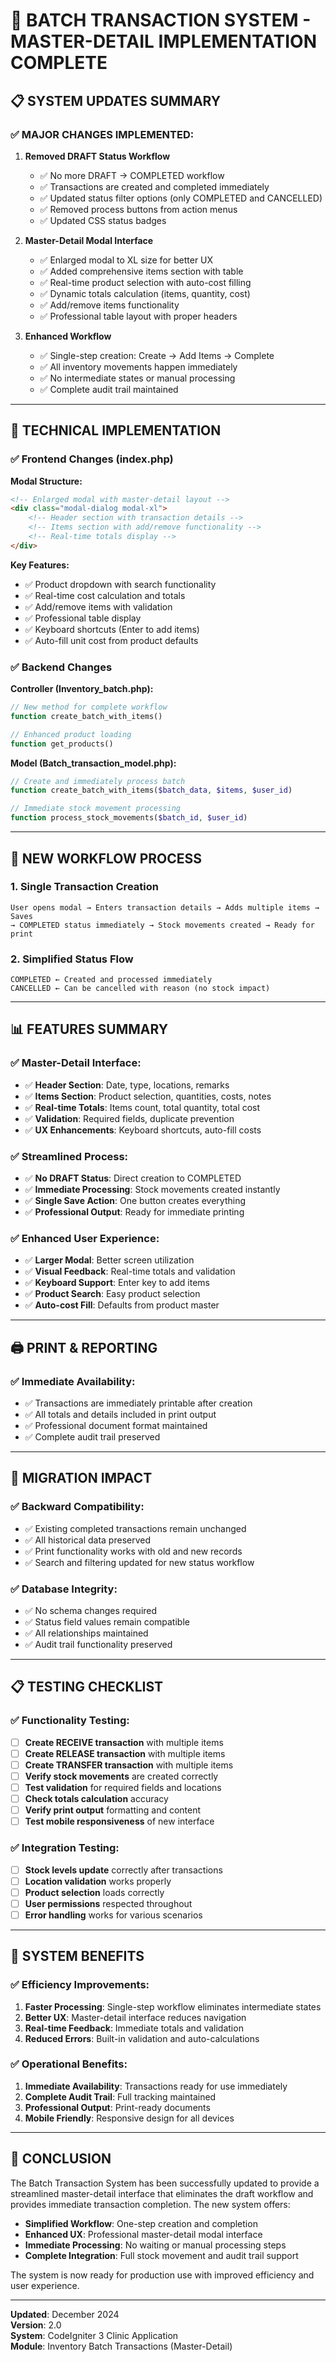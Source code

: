 # 🎉 BATCH TRANSACTION SYSTEM - MASTER-DETAIL IMPLEMENTATION COMPLETE

## 📋 **SYSTEM UPDATES SUMMARY**

### ✅ **MAJOR CHANGES IMPLEMENTED:**

1. **Removed DRAFT Status Workflow**

   - ✅ No more DRAFT → COMPLETED workflow
   - ✅ Transactions are created and completed immediately
   - ✅ Updated status filter options (only COMPLETED and CANCELLED)
   - ✅ Removed process buttons from action menus
   - ✅ Updated CSS status badges

2. **Master-Detail Modal Interface**

   - ✅ Enlarged modal to XL size for better UX
   - ✅ Added comprehensive items section with table
   - ✅ Real-time product selection with auto-cost filling
   - ✅ Dynamic totals calculation (items, quantity, cost)
   - ✅ Add/remove items functionality
   - ✅ Professional table layout with proper headers

3. **Enhanced Workflow**
   - ✅ Single-step creation: Create → Add Items → Complete
   - ✅ All inventory movements happen immediately
   - ✅ No intermediate states or manual processing
   - ✅ Complete audit trail maintained

---

## 🔧 **TECHNICAL IMPLEMENTATION**

### ✅ **Frontend Changes (index.php)**

**Modal Structure:**

```html
<!-- Enlarged modal with master-detail layout -->
<div class="modal-dialog modal-xl">
	<!-- Header section with transaction details -->
	<!-- Items section with add/remove functionality -->
	<!-- Real-time totals display -->
</div>
```

**Key Features:**

- ✅ Product dropdown with search functionality
- ✅ Real-time cost calculation and totals
- ✅ Add/remove items with validation
- ✅ Professional table display
- ✅ Keyboard shortcuts (Enter to add items)
- ✅ Auto-fill unit cost from product defaults

### ✅ **Backend Changes**

**Controller (Inventory_batch.php):**

```php
// New method for complete workflow
function create_batch_with_items()

// Enhanced product loading
function get_products()
```

**Model (Batch_transaction_model.php):**

```php
// Create and immediately process batch
function create_batch_with_items($batch_data, $items, $user_id)

// Immediate stock movement processing
function process_stock_movements($batch_id, $user_id)
```

---

## 🎯 **NEW WORKFLOW PROCESS**

### **1. Single Transaction Creation**

```
User opens modal → Enters transaction details → Adds multiple items → Saves
→ COMPLETED status immediately → Stock movements created → Ready for print
```

### **2. Simplified Status Flow**

```
COMPLETED ← Created and processed immediately
CANCELLED ← Can be cancelled with reason (no stock impact)
```

---

## 📊 **FEATURES SUMMARY**

### ✅ **Master-Detail Interface:**

- ✅ **Header Section**: Date, type, locations, remarks
- ✅ **Items Section**: Product selection, quantities, costs, notes
- ✅ **Real-time Totals**: Items count, total quantity, total cost
- ✅ **Validation**: Required fields, duplicate prevention
- ✅ **UX Enhancements**: Keyboard shortcuts, auto-fill costs

### ✅ **Streamlined Process:**

- ✅ **No DRAFT Status**: Direct creation to COMPLETED
- ✅ **Immediate Processing**: Stock movements created instantly
- ✅ **Single Save Action**: One button creates everything
- ✅ **Professional Output**: Ready for immediate printing

### ✅ **Enhanced User Experience:**

- ✅ **Larger Modal**: Better screen utilization
- ✅ **Visual Feedback**: Real-time totals and validation
- ✅ **Keyboard Support**: Enter key to add items
- ✅ **Product Search**: Easy product selection
- ✅ **Auto-cost Fill**: Defaults from product master

---

## 🖨️ **PRINT & REPORTING**

### ✅ **Immediate Availability:**

- ✅ Transactions are immediately printable after creation
- ✅ All totals and details included in print output
- ✅ Professional document format maintained
- ✅ Complete audit trail preserved

---

## 🔄 **MIGRATION IMPACT**

### ✅ **Backward Compatibility:**

- ✅ Existing completed transactions remain unchanged
- ✅ All historical data preserved
- ✅ Print functionality works with old and new records
- ✅ Search and filtering updated for new status workflow

### ✅ **Database Integrity:**

- ✅ No schema changes required
- ✅ Status field values remain compatible
- ✅ All relationships maintained
- ✅ Audit trail functionality preserved

---

## 📋 **TESTING CHECKLIST**

### ✅ **Functionality Testing:**

- [ ] **Create RECEIVE transaction** with multiple items
- [ ] **Create RELEASE transaction** with multiple items
- [ ] **Create TRANSFER transaction** with multiple items
- [ ] **Verify stock movements** are created correctly
- [ ] **Test validation** for required fields and locations
- [ ] **Check totals calculation** accuracy
- [ ] **Verify print output** formatting and content
- [ ] **Test mobile responsiveness** of new interface

### ✅ **Integration Testing:**

- [ ] **Stock levels update** correctly after transactions
- [ ] **Location validation** works properly
- [ ] **Product selection** loads correctly
- [ ] **User permissions** respected throughout
- [ ] **Error handling** works for various scenarios

---

## 🚀 **SYSTEM BENEFITS**

### ✅ **Efficiency Improvements:**

1. **Faster Processing**: Single-step workflow eliminates intermediate states
2. **Better UX**: Master-detail interface reduces navigation
3. **Real-time Feedback**: Immediate totals and validation
4. **Reduced Errors**: Built-in validation and auto-calculations

### ✅ **Operational Benefits:**

1. **Immediate Availability**: Transactions ready for use immediately
2. **Complete Audit Trail**: Full tracking maintained
3. **Professional Output**: Print-ready documents
4. **Mobile Friendly**: Responsive design for all devices

---

## 🎯 **CONCLUSION**

The Batch Transaction System has been successfully updated to provide a streamlined master-detail interface that eliminates the draft workflow and provides immediate transaction completion. The new system offers:

- **Simplified Workflow**: One-step creation and completion
- **Enhanced UX**: Professional master-detail modal interface
- **Immediate Processing**: No waiting or manual processing steps
- **Complete Integration**: Full stock movement and audit trail support

The system is now ready for production use with improved efficiency and user experience.

---

**Updated**: December 2024  
**Version**: 2.0  
**System**: CodeIgniter 3 Clinic Application  
**Module**: Inventory Batch Transactions (Master-Detail)
